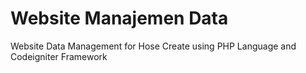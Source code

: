 # Website Manajemen Data
Website Data Management for Hose
Create using PHP Language and Codeigniter Framework
